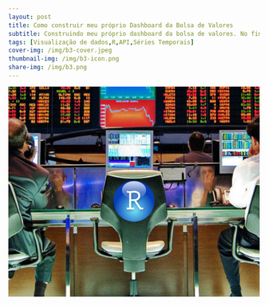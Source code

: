 ```yaml
---
layout: post
title: Como construir meu próprio Dashboard da Bolsa de Valores
subtitle: Construindo meu próprio dashboard da bolsa de valores. No final desse passo a passo você conseguirá ver de forma simples os dados em tempo real e históricos da B3.
tags: [Visualização de dados,R,API,Séries Temporais]
cover-img: /img/b3-cover.jpeg
thumbnail-img: /img/b3-icon.png
share-img: /img/b3.png
---
```



<img src="/img/b3.png" alt="B3" align="center"/>




